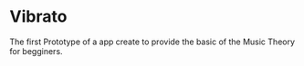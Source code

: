 # Vibrato
The first Prototype of a app create to provide the basic of the Music Theory for begginers.
